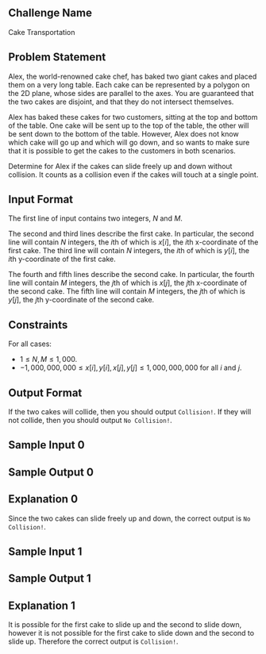 ## Challenge Name

Cake Transportation

## Problem Statement

Alex, the world-renowned cake chef, has baked two giant cakes and placed them on a very long table. Each cake can be represented by a polygon on the 2D plane, whose sides are parallel to the axes. You are guaranteed that the two cakes are disjoint, and that they do not intersect themselves.

Alex has baked these cakes for two customers, sitting at the top and bottom of the table. One cake will be sent up to the top of the table, the other will be sent down to the bottom of the table. However, Alex does not know which cake will go up and which will go down, and so wants to make sure that it is possible to get the cakes to the customers in both scenarios.

Determine for Alex if the cakes can slide freely up and down without collision. It counts as a collision even if the cakes will touch at a single point.

## Input Format

The first line of input contains two integers, $N$ and $M$.

The second and third lines describe the first cake. 
In particular, the second line will contain $N$ integers, the $i$th of which is $x[i]$, the $i$th x-coordinate of the first cake.
The third line will contain $N$ integers, the $i$th of which is $y[i]$, the $i$th y-coordinate of the first cake.

The fourth and fifth lines describe the second cake. 
In particular, the fourth line will contain $M$ integers, the $j$th of which is $x[j]$, the $j$th x-coordinate of the second cake.
The fifth line will contain $M$ integers, the $j$th of which is $y[j]$, the $j$th y-coordinate of the second cake.

## Constraints

For all cases:

- $1 \leq N, M \leq 1,000$.
- $-1,000,000,000 \leq x[i], y[i], x[j], y[j] \leq 1,000,000,000$ for all $i$ and $j$.

## Output Format

If the two cakes will collide, then you should output `Collision!`. If they will not collide, then you should output `No Collision!`.

## Sample Input 0


## Sample Output 0


## Explanation 0

Since the two cakes can slide freely up and down, the correct output is `No Collision!`.

## Sample Input 1

## Sample Output 1

## Explanation 1

It is possible for the first cake to slide up and the second to slide down, however it is not possible for the first cake to slide down and the second to slide up. 
Therefore the correct output is `Collision!`.
